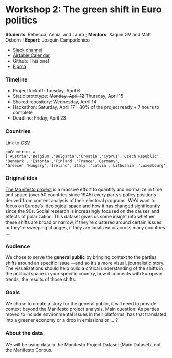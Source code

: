 
# Workshop 2: The green shift in Euro politics

**Students**: Rebecca, Annia, and Laura ; **Mentors**: Xaquin GV and Matt Osborn ; **Expert**: Joaquin Campodonico

- [Slack channel](https://mvtecworkspace.slack.com/archives/C01TCRHKWPL)
- [Airtable Calendar](https://airtable.com/shrSeMUhhLbotxQns)
- Github: This one! 
- [Figma](https://www.figma.com/file/wohbpROpknI0LRQDrGHsLo/manifesto-wireframe)

### Timeline
- Project kickoff: Tuesday, April 6
- Static prototype: ~~Monday, April 12~~ Thursday, April 15
- Shared repository: Wednesday, April 14
- Hackathon: Saturday, April 17 - 80% of the project ready + 7 hours to complete
- Deadline: Friday, April 23

### Countries
Link to [CSV](https://docs.google.com/spreadsheets/d/1VDj0Pjr_2WOjpA1MzgTKyQGtFNvlhReQyHL0YWxjzYc/edit?usp=sharing)

```
euCountries = ['Austria','Belgium','Bulgaria','Croatia','Cyprus','Czech Republic', 'Denmark', 'Estonia','Finland','France','Germany', 'Greece','Hungary','Ireland','Italy','Latvia','Lithuania','Luxembourg','Malta','Netherlands','Poland','Portugal','Romania','Slovakia','Slovenia','Spain','Sweden']
```

### Original idea
[The Manifesto project](https://manifesto-project.wzb.eu/) is a massive effort to quantify and normalize in time and space (over 50 countries since 1945) every party’s policy positions derived from content analysis of their electoral programs. 
We’d want to focus on Europe’s ideological space and how it has changed significantly since the 90s. Social research is increasingly focused on the causes and effects of polarization. This dataset gives us some insight into whether these shifts are broad or narrow, if they’re clustered around certain issues or they’re sweeping changes, if they are localized or across many countries ...

### Audience
We chose to serve the **general public** by bringing context to the parties shifts around an specific issue —and so it’s a more visual, journalistic story.
The visualizations should help build a critical understanding of the shifts in the political space in your specific country, how it connects with European trends, the results of those shifts.

### Goals
We chose to create a story for the general public, it will need to provide context beyond the Manifesto project analysis.
Main question: As parties moved to include environmental issues in their platforms, has that translated into a greener economy or a drop in emissions or ... ?

### About the data
We will be using data in the Manifesto Project Dataset (Main Dataset), not the Manifesto Corpus.

